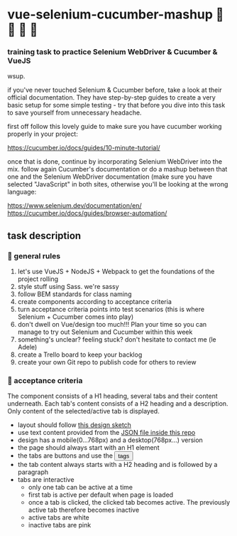 # vue-selenium-cucumber-mashup :cucumber: :green_heart: :cucumber: :green_heart:
### training task to practice Selenium WebDriver & Cucumber & VueJS


wsup.

if you've never touched Selenium & Cucumber before, take a look at their official documentation. They have step-by-step guides to create a very basic setup for some simple testing - try that before you dive into this task to save yourself from unnecessary headache.

first off follow this lovely guide to make sure you have cucumber working properly in your project:

https://cucumber.io/docs/guides/10-minute-tutorial/

once that is done, continue by incorporating Selenium WebDriver into the mix. follow again Cucumber's documentation or do a mashup between that one and the Selenium WebDriver documentation (make sure you have selected "JavaScript" in both sites, otherwise you'll be looking at the wrong language:

https://www.selenium.dev/documentation/en/
https://cucumber.io/docs/guides/browser-automation/

## task description

### :cucumber: general rules

1. let's use VueJS + NodeJS + Webpack to get the foundations of the project rolling
2. style stuff using Sass. we're sassy
3. follow BEM standards for class naming
4. create components according to acceptance criteria
5. turn acceptance criteria points into test scenarios (this is where Selenium + Cucumber comes into play)
6. don't dwell on Vue/design too much!!! Plan your time so you can manage to try out Selenium and Cucumber within this week
7. something's unclear? feeling stuck? don't hesitate to contact me (le Adele)
8. create a Trello board to keep your backlog
9. create your own Git repo to publish code for others to review

### :cucumber: acceptance criteria

The component consists of a H1 heading, several tabs and their content underneath. Each tab's content consists of a H2 heading and a description. Only content of the selected/active tab is displayed.
* layout should follow [this design sketch](https://www.figma.com/file/fxm7inGGcxUFgv0sDAAKMI/Untitled?node-id=0%3A1)
* use text content provided from the [JSON file inside this repo](https://github.com/leleleadele/vue-selenium-cucumber-mashup/blob/main/content.json)
* design has a mobile(0...768px) and a desktop(768px...) version
* the page should always start with an H1 element
* the tabs are buttons and use the <button> tags
* the tab content always starts with a H2 heading and is followed by a paragraph
* tabs are interactive
  * only one tab can be active at a time
  * first tab is active per default when page is loaded
  * once a tab is clicked, the clicked tab becomes active. The previously active tab therefore becomes inactive
  * active tabs are white
  * inactive tabs are pink
